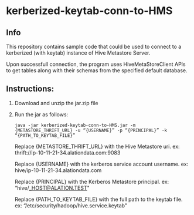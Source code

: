 # kerberized-keytab-conn-to-HMS

## Info
This repository contains sample code that could be used to connect to a kerberized (with keytab) instance of Hive Metastore Server. 

Upon successfull connection, the program uses HiveMetaStoreClient APIs to get tables along with their schemas from the specified default database.
## Instructions:
1. Download and unzip the jar.zip file
2. Run the jar as follows:
    ```
    java -jar kerberized-keytab-conn-to-HMS.jar -m {METASTORE_THRIFT_URL} -u “{USERNAME}” -p “{PRINCIPAL}” -k “{PATH_TO_KEYTAB_FILE}”
    ```
 
    Replace {METASTORE_THRIFT_URL} with the Hive Metastore uri. ex: thrift://ip-10-11-21-34.alationdata.com:9083
    
    Replace {USERNAME} with the kerberos service account username. ex: hive/ip-10-11-21-34.alationdata.com
    
    Replace {PRINCIPAL} with the Kerberos Metastore principal. ex: “hive/_HOST@ALATION.TEST"
    
    Replace {PATH_TO_KEYTAB_FILE} with the full path to the keytab file. ex: “/etc/security/hadoop/hive.service.keytab"
